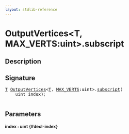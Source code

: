 ```yaml
---
layout: stdlib-reference
---
```


# OutputVertices\<T, MAX\_VERTS:uint\>\.subscript

## Description





## Signature 

<pre>
<a href="/stdlib-reference/types/OutputVertices/index#typeparam-T" class="code_type">T</a> <a href="/stdlib-reference/types/OutputVertices/index" class="code_type">OutputVertices</a>&lt;<a href="/stdlib-reference/types/OutputVertices/index#typeparam-T" class="code_type">T</a>, <a href="/stdlib-reference/types/OutputVertices/index#decl-MAX_VERTS" class="code_var">MAX_VERTS</a>:uint&gt;.<a href="/stdlib-reference/types/OutputVertices/subscript">subscript</a>(
    uint <span class='code_param'>index</span>);

</pre>

## Parameters

#### index  : uint {#decl-index}

